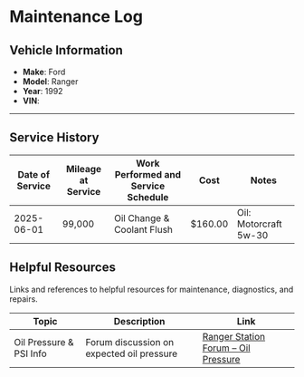 # Maintenance Log

## Vehicle Information
- **Make**: Ford  
- **Model**: Ranger  
- **Year**: 1992  
- **VIN**: *<insert VIN here>*

---

## Service History

| Date of Service | Mileage at Service | Work Performed and Service Schedule | Cost     | Notes                      |
|-----------------|--------------------|-------------------------------------|----------|----------------------------|
| 2025-06-01      | 99,000              | Oil Change & Coolant Flush              | $160.00  | Oil: Motorcraft 5w-30       |

## Helpful Resources

Links and references to helpful resources for maintenance, diagnostics, and repairs.

| Topic                        | Description                              | Link                                                                 |
|-----------------------------|------------------------------------------|----------------------------------------------------------------------|
| Oil Pressure & PSI Info     | Forum discussion on expected oil pressure | [Ranger Station Forum – Oil Pressure](https://www.therangerstation.com/forums/index.php?threads/oil-guage-questions.191344/) |

